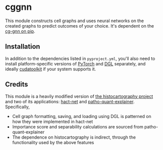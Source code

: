 # cggnn

This module constructs cell graphs and uses neural networks on the created graphs to predict outcomes of your choice. It's dependent on the [cg-gnn on pip](https://github.com/CarlinLiao/cg-gnn).

## Installation

In addition to the dependencies listed in `pyproject.yml`, you'll also need to install platform-specific versions of [PyTorch](https://pytorch.org/get-started/locally/) and [DGL](https://www.dgl.ai/pages/start.html) separately, and ideally [cudatoolkit](https://anaconda.org/nvidia/cudatoolkit) if your system supports it.

## Credits

This module is a heavily modified version of [the histocartography project](https://github.com/BiomedSciAI/histocartography) and two of its applications: [hact-net](https://github.com/histocartography/hact-net) and [patho-quant-explainer](https://github.com/histocartography/patho-quant-explainer). Specifically,

* Cell graph formatting, saving, and loading using DGL is patterned on how they were implemented in hact-net
* Importance score and separability calculations are sourced from patho-quant-explainer
* The dependence on histocartography is indirect, through the functionality used by the above features
